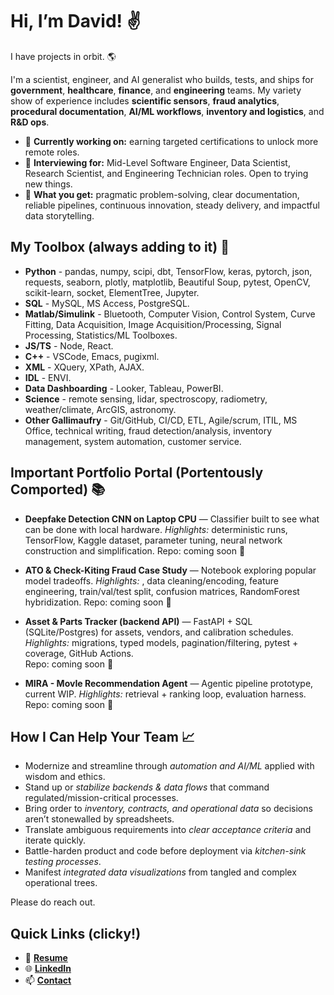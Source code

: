 # Hi, I’m David! ✌️

I have projects in orbit. 🌎

I'm a scientist, engineer, and AI generalist who builds, tests, and ships for **government**, **healthcare**, **finance**, and **engineering** teams.
My variety show of experience includes **scientific sensors**, **fraud analytics**, **procedural documentation**, **AI/ML workflows**, **inventory and logistics**, and **R&D ops**.

- 🌱 **Currently working on:** earning targeted certifications to unlock more remote roles.
- 🔎 **Interviewing for:** Mid-Level Software Engineer, Data Scientist, Research Scientist, and Engineering Technician roles. Open to trying new things.
- 💼 **What you get:** pragmatic problem-solving, clear documentation, reliable pipelines, continuous innovation, steady delivery, and impactful data storytelling.

## My Toolbox (always adding to it) 🧰
- **Python** - pandas, numpy, scipi, dbt, TensorFlow, keras, pytorch, json, requests, seaborn, plotly, matplotlib, Beautiful Soup, pytest, OpenCV, scikit-learn, socket, ElementTree, Jupyter.
- **SQL** - MySQL, MS Access, PostgreSQL.
- **Matlab/Simulink** - Bluetooth, Computer Vision, Control System, Curve Fitting, Data Acquisition, Image Acquisition/Processing, Signal Processing, Statistics/ML Toolboxes.
- **JS/TS** - Node, React.
- **C++** - VSCode, Emacs, pugixml.
- **XML** - XQuery, XPath, AJAX.
- **IDL** - ENVI.
- **Data Dashboarding** - Looker, Tableau, PowerBI.
- **Science** - remote sensing, lidar, spectroscopy, radiometry, weather/climate, ArcGIS, astronomy.
- **Other Gallimaufry** - Git/GitHub, CI/CD, ETL, Agile/scrum, ITIL, MS Office, technical writing, fraud detection/analysis, inventory management, system automation, customer service.

## Important Portfolio Portal (Portentously Comported) 📚
- **Deepfake Detection CNN on Laptop CPU** — Classifier built to see what can be done with local hardware. 
  _Highlights:_ deterministic runs, TensorFlow, Kaggle dataset, parameter tuning, neural network construction and simplification.
  Repo: coming soon 🚧

- **ATO & Check-Kiting Fraud Case Study** — Notebook exploring popular model tradeoffs.
  _Highlights:_ , data cleaning/encoding, feature engineering, train/val/test split, confusion matrices, RandomForest hybridization.
  Repo: coming soon 🚧

- **Asset & Parts Tracker (backend API)** — FastAPI + SQL (SQLite/Postgres) for assets, vendors, and calibration schedules.  
  _Highlights:_ migrations, typed models, pagination/filtering, pytest + coverage, GitHub Actions.  
  Repo: coming soon 🚧

- **MIRA - MovIe Recommendation Agent** — Agentic pipeline prototype, current WIP.
  _Highlights:_ retrieval + ranking loop, evaluation harness.
  Repo: coming soon 🚧

## How I Can Help Your Team 📈
- Modernize and streamline through *automation and AI/ML* applied with wisdom and ethics.
- Stand up or *stabilize backends & data flows* that command regulated/mission-critical processes.
- Bring order to *inventory, contracts, and operational data* so decisions aren’t stonewalled by spreadsheets.
- Translate ambiguous requirements into *clear acceptance criteria* and iterate quickly.
- Battle-harden product and code before deployment via *kitchen-sink testing processes*.
- Manifest *integrated data visualizations* from tangled and complex operational trees.

Please do reach out.

## Quick Links (clicky!)
- 📃 [**Resume**](https://dkmresume2025.tiiny.site)
- 🌐 [**LinkedIn**](https://www.linkedin.com/in/dkmoser/)
- 📫 [**Contact**](mailto:"&#098;&#105;&#103;&#098;&#108;&#117;&#101;&#115;&#104;&#111;&#101;&#055;&#055;&#055;&#064;&#104;&#111;&#116;&#109;&#097;&#105;&#108;&#046;&#099;&#111;&#109;")
